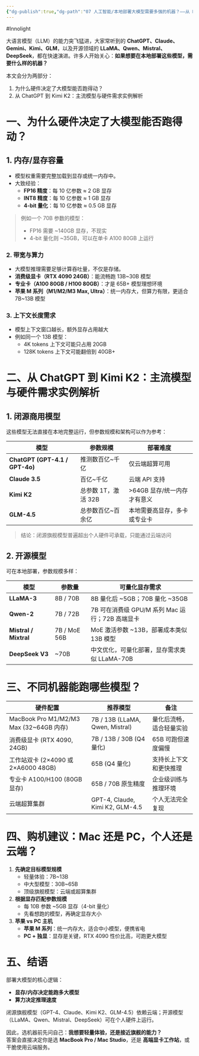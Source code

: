 ```yaml
---
{"dg-publish":true,"dg-path":"07 人工智能/本地部署大模型需要多强的机器？——从 Mac 到显卡工作站的全景指南.md","permalink":"/07 人工智能/本地部署大模型需要多强的机器？——从 Mac 到显卡工作站的全景指南/","created":"2025-09-22T11:15:30.046+08:00","updated":"2025-09-22T11:18:07.710+08:00"}
---
```


#Innolight

大语言模型（LLM）的能力突飞猛进，大家常听到的 **ChatGPT、Claude、Gemini、Kimi、GLM**，以及开源领域的 **LLaMA、Qwen、Mistral、DeepSeek**，都在快速演进。许多人开始关心：**如果想要在本地部署这些模型，需要什么样的机器？**

本文会分为两部分：

1. 为什么硬件决定了大模型能否跑得动？
2. 从 ChatGPT 到 Kimi K2：主流模型与硬件需求实例解析

# 一、为什么硬件决定了大模型能否跑得动？

## 1. 内存/显存容量

- 模型权重需要完整加载到显存或统一内存中。
- 大致经验：
    - **FP16 精度**：每 10 亿参数 ≈ 2 GB 显存
    - **INT8 精度**：每 10 亿参数 ≈ 1 GB 显存
    - **4-bit 量化**：每 10 亿参数 ≈ 0.5 GB 显存

> 例如一个 70B 参数的模型：
> - FP16 需要 ~140GB 显存，不现实
> - 4-bit 量化则 ~35GB，可以在单卡 A100 80GB 上运行

### 2. 带宽与算力

- 大模型推理需要足够计算吞吐量，不仅是存储。
- **消费级显卡（RTX 4090 24GB）**：能流畅跑 13B~30B 模型
- **专业卡（A100 80GB / H100 80GB）**：才是 65B+ 模型理想环境
- **苹果 M 系列（M1/M2/M3 Max, Ultra）**：统一内存大，但算力有限，更适合 7B~13B 模型

### 3. 上下文长度需求

- 模型上下文窗口越长，额外显存占用越大
- 例如同一个 13B 模型：
    - 4K tokens 上下文可能只占用 20GB
    - 128K tokens 上下文可能翻倍到 40GB+

# 二、从 ChatGPT 到 Kimi K2：主流模型与硬件需求实例解析

## 1. 闭源商用模型

这些模型无法直接在本地完整运行，但参数规模和架构可以作为参考：

|模型|参数规模|部署难度|
|---|---|---|
|**ChatGPT (GPT-4.1 / GPT-4o)**|推测数百亿~千亿|仅云端超算可用|
|**Claude 3.5**|百亿~千亿|云端 API 支持|
|**Kimi K2**|总参数 1T，激活 32B|>64GB 显存/统一内存才有意义|
|**GLM-4.5**|总参数百亿~百余亿|本地需要高显存，多卡或专业卡|

> 结论：闭源旗舰模型普遍超出个人硬件可承载，只能通过云端访问

## 2. 开源模型

可在本地部署，参数规模多样：

|模型|参数量|可量化显存需求|
|---|---|---|
|**LLaMA-3**|8B / 70B|8B 量化后 ~5GB；70B 量化 ~35GB|
|**Qwen-2**|7B / 72B|7B 可在消费级 GPU/M 系列 Mac 运行；72B 高端显卡|
|**Mistral / Mixtral**|7B / MoE 56B|MoE 激活参数 ~13B，部署成本类似 13B 模型|
|**DeepSeek V3**|~70B|中文优化，可量化部署，显存需求类似 LLaMA-70B|

# 三、不同机器能跑哪些模型？

|硬件配置|推荐模型|备注|
|---|---|---|
|MacBook Pro M1/M2/M3 Max (32~64GB 内存)|7B / 13B (LLaMA, Qwen, Mistral)|量化后流畅，适合轻量实验|
|消费级显卡 (RTX 4090, 24GB)|7B / 13B / 30B (Q4 量化)|65B 可跑但速度偏慢|
|工作站双卡 (2×4090 或 2×A6000 48GB)|65B (Q4 量化)|支持长上下文和更快推理|
|专业卡 A100/H100 (80GB 显存)|65B / 70B 原生精度|企业级训练与推理环境|
|云端超算集群|GPT-4, Claude, Kimi K2, GLM-4.5|个人无法完全复现|

# 四、购机建议：Mac 还是 PC，个人还是云端？

1. **先确定目标模型规模**
    - 轻量体验：7B~13B
    - 中大型模型：30B~65B
    - 顶级旗舰模型：云端或超算集群
2. **根据显存匹配参数规模**
    - 每 10B 参数 ~5GB 显存（4-bit 量化）
    - 先看想跑的模型，再确定显存大小
3. **苹果 vs PC 主机**
    - **苹果 M 系列**：统一内存大，适合中小模型，便携省电
    - **PC + 独显**：显存是关键，RTX 4090 性价比高，可跑更大模型

# 五、结语

部署大模型的核心逻辑：
- **显存/内存决定能跑多大模型**
- **算力决定推理速度**

闭源旗舰模型（GPT-4、Claude、Kimi K2、GLM-4.5）依赖云端；开源模型（LLaMA、Qwen、Mistral、DeepSeek）可在个人硬件上运行。

因此，选机器前先问自己：**我想要轻量体验，还是接近旗舰的能力？**  
答案会直接决定你是选 **MacBook Pro / Mac Studio**，还是 **高端显卡工作站**，或干脆使用云端服务。